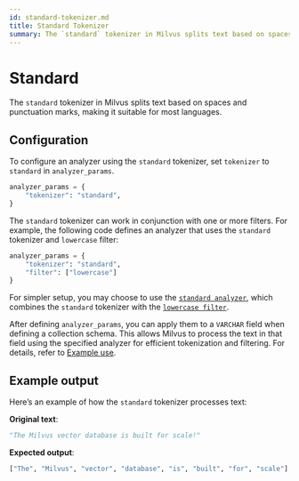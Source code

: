 ```yaml
---
id: standard-tokenizer.md
title: Standard​ Tokenizer
summary: The `standard` tokenizer in Milvus splits text based on spaces and punctuation marks, making it suitable for most languages.​
---
```


# Standard​

The `standard` tokenizer in Milvus splits text based on spaces and punctuation marks, making it suitable for most languages.​

## Configuration​

To configure an analyzer using the `standard` tokenizer, set `tokenizer` to `standard` in `analyzer_params`.​

```python
analyzer_params = {​
    "tokenizer": "standard",​
}​

```

The `standard` tokenizer can work in conjunction with one or more filters. For example, the following code defines an analyzer that uses the `standard` tokenizer and `lowercase` filter:​

```python
analyzer_params = {​
    "tokenizer": "standard",​
    "filter": ["lowercase"]​
}​

```

<div class="alert note">

For simpler setup, you may choose to use the [`standard analyzer`](standard-analyzer.md), which combines the `standard` tokenizer with the [`lowercase filter`](lowercase-filter.md).​

</div>

After defining `analyzer_params`, you can apply them to a `VARCHAR` field when defining a collection schema. This allows Milvus to process the text in that field using the specified analyzer for efficient tokenization and filtering. For details, refer to [Example use](analyzer-overview.md).​

## Example output​

Here’s an example of how the `standard` tokenizer processes text:​

**Original text**:​

```python
"The Milvus vector database is built for scale!"​
```

**Expected output**:​

```python
["The", "Milvus", "vector", "database", "is", "built", "for", "scale"]​
```